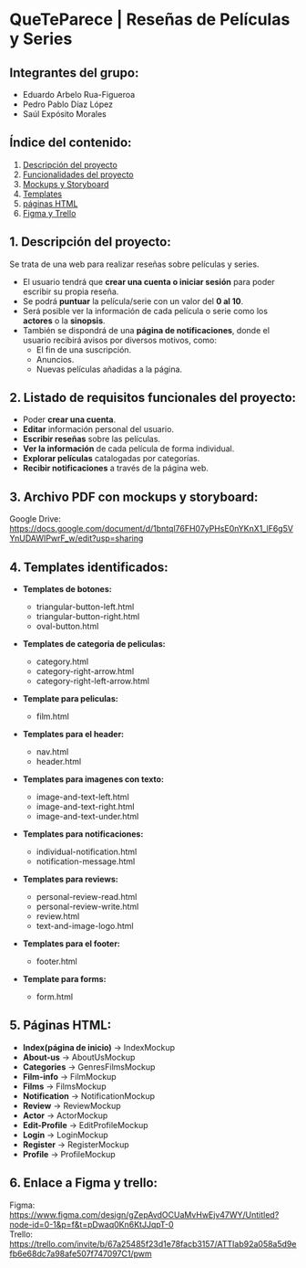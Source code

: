 # QueTeParece | Reseñas de Películas y Series

## Integrantes del grupo:
- Eduardo Arbelo Rua-Figueroa
- Pedro Pablo Díaz López
- Saúl Expósito Morales

## Índice del contenido:
1. [Descripción del proyecto](#1-descripción-del-proyecto)
2. [Funcionalidades del proyecto](#2-listado-de-requisitos-funcionales-del-proyecto)
3. [Mockups y Storyboard](#3-archivo-pdf-con-mockups-y-storyboard)
4. [Templates](#4-templates-identificados)
5. [páginas HTML](#5-páginas-html)
6. [Figma y Trello](#6-enlace-a-figma-y-trello)

## 1. Descripción del proyecto:
Se trata de una web para realizar reseñas sobre películas y series.  

- El usuario tendrá que **crear una cuenta o iniciar sesión** para poder escribir su propia reseña.  
- Se podrá **puntuar** la película/serie con un valor del **0 al 10**.  
- Será posible ver la información de cada película o serie como los **actores** o la **sinopsis**.  
- También se dispondrá de una **página de notificaciones**, donde el usuario recibirá avisos por diversos motivos, como:
  - El fin de una suscripción.
  - Anuncios.
  - Nuevas películas añadidas a la página.

## 2. Listado de requisitos funcionales del proyecto:
- Poder **crear una cuenta**.  
- **Editar** información personal del usuario.  
- **Escribir reseñas** sobre las películas.  
- **Ver la información** de cada película de forma individual.  
- **Explorar películas** catalogadas por categorías.  
- **Recibir notificaciones** a través de la página web.  

## 3. Archivo PDF con mockups y storyboard:
  Google Drive:  https://docs.google.com/document/d/1bntql76FH07yPHsE0nYKnX1_lF6g5VYnUDAWIPwrF_w/edit?usp=sharing  

## 4. Templates identificados:
- **Templates de botones:**
  - triangular-button-left.html
  - triangular-button-right.html
  - oval-button.html
- **Templates de categoria de peliculas:**
  - category.html
  - category-right-arrow.html
  - category-right-left-arrow.html
- **Template para peliculas:**
  - film.html
- **Templates para el header:**
  - nav.html
  - header.html
- **Templates para imagenes con texto:**
  - image-and-text-left.html
  - image-and-text-right.html
  - image-and-text-under.html

- **Templates para notificaciones:**
  - individual-notification.html
  - notification-message.html
- **Templates para reviews:**
  - personal-review-read.html
  - personal-review-write.html
  - review.html
  - text-and-image-logo.html
- **Templates para el footer:**
  - footer.html
- **Template para forms:**
  - form.html
  
## 5. Páginas HTML: 
- **Index(página de inicio)** -> IndexMockup
- **About-us** -> AboutUsMockup
- **Categories** -> GenresFilmsMockup
- **Film-info** -> FilmMockup
- **Films** -> FilmsMockup
- **Notification** -> NotificationMockup
- **Review** -> ReviewMockup
- **Actor** -> ActorMockup
- **Edit-Profile** -> EditProfileMockup
- **Login** -> LoginMockup
- **Register** -> RegisterMockup
- **Profile** -> ProfileMockup

## 6. Enlace a Figma y trello:  
  Figma:  https://www.figma.com/design/gZepAvdOCUaMvHwEjv47WY/Untitled?node-id=0-1&p=f&t=pDwaq0Kn6KtJJqpT-0  
  Trello: https://trello.com/invite/b/67a25485f23d1e78facb3157/ATTIab92a058a5d9efb6e68dc7a98afe507f747097C1/pwm
